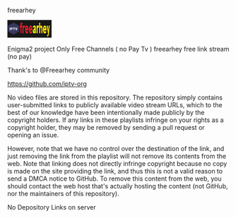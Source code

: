 freearhey 

<img src="https://github.com/Belfagor2005/freearhey/blob/main/usr/lib/enigma2/python/Plugins/Extensions/freearhey/plugin.png">

Enigma2 project
Only Free Channels ( no Pay Tv ) 
freearhey free link stream (no pay)

Thank's to @Freearhey community

https://github.com/iptv-org

No video files are stored in this repository. The repository simply contains user-submitted links to publicly available video stream URLs, which to the best of our knowledge have been intentionally made publicly by the copyright holders. If any links in these playlists infringe on your rights as a copyright holder, they may be removed by sending a pull request or opening an issue.

However, note that we have no control over the destination of the link, and just removing the link from the playlist will not remove its contents from the web. Note that linking does not directly infringe copyright because no copy is made on the site providing the link, and thus this is not a valid reason to send a DMCA notice to GitHub. To remove this content from the web, you should contact the web host that's actually hosting the content (not GitHub, nor the maintainers of this repository).

No Depository Links on server
